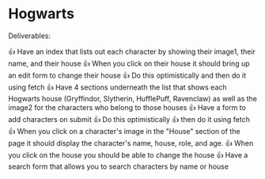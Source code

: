 # Hogwarts

Deliverables:

👍 Have an index that lists out each character by showing their image1, their name, and their house
👍 When you click on their house it should bring up an edit form to change their house
  👍 Do this optimistically and then do it using fetch
👍 Have 4 sections underneath the list that shows each Hogwarts house (Gryffindor, Slytherin, HufflePuff, Ravenclaw) as well as the image2 for the characters who belong to those houses
👍 Have a form to add characters on submit
  👍 Do this optimistically
  👍 then do it using fetch
👍 When you click on a character's image in the "House" section of the page it should display the character's name, house, role, and age. 
  👍 When you click on the house you should be able to change the house
👍 Have a search form that allows you to search characters by name or house
